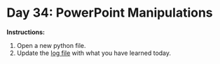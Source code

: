 # Day 34: PowerPoint Manipulations
**Instructions:** 
1. Open a new python file.
2. Update the [log file](../../log.md) with what you have learned today.

